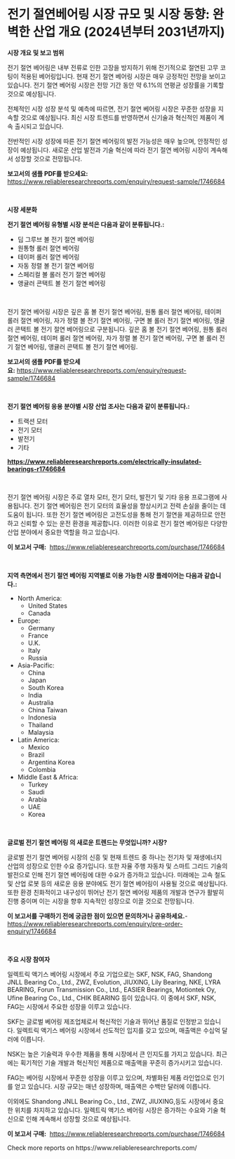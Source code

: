 <p><h1>전기 절연베어링 시장 규모 및 시장 동향: 완벽한 산업 개요 (2024년부터 2031년까지)</h1></p><p><strong>시장 개요 및 보고 범위</strong></p>
<p><p>전기 절연 베어링은 내부 전류로 인한 고장을 방지하기 위해 전기적으로 절연된 고무 코팅이 적용된 베어링입니다. 현재 전기 절연 베어링 시장은 매우 긍정적인 전망을 보이고 있습니다. 전기 절연 베어링 시장은 전망 기간 동안 약 6.1%의 연평균 성장률을 기록할 것으로 예상됩니다. </p><p>전체적인 시장 성장 분석 및 예측에 따르면, 전기 절연 베어링 시장은 꾸준한 성장을 지속할 것으로 예상됩니다. 최신 시장 트렌드를 반영하면서 신기술과 혁신적인 제품이 계속 출시되고 있습니다. </p><p>전반적인 시장 성장에 따른 전기 절연 베어링의 발전 가능성은 매우 높으며, 안정적인 성장이 예상됩니다. 새로운 산업 발전과 기술 혁신에 따라 전기 절연 베어링 시장이 계속해서 성장할 것으로 전망됩니다.</p></p>
<p><strong>보고서의 샘플 PDF를 받으세요:</strong> <a href="https://www.reliableresearchreports.com/enquiry/request-sample/1746684">https://www.reliableresearchreports.com/enquiry/request-sample/1746684</a></p>
<p>&nbsp;</p>
<p><strong>시장 세분화</strong></p>
<p><strong>전기 절연 베어링 유형별 시장 분석은 다음과 같이 분류됩니다.:</strong></p>
<p><ul><li>딥 그루브 볼 전기 절연 베어링</li><li>원통형 롤러 절연 베어링</li><li>테이퍼 롤러 절연 베어링</li><li>자동 정렬 볼 전기 절연 베어링</li><li>스페리컬 볼 롤러 전기 절연 베어링</li><li>앵귤러 콘택트 볼 전기 절연 베어링</li></ul></p>
<p>&nbsp;</p>
<p><p>전기 절연 베어링 시장은 깊은 홈 볼 전기 절연 베어링, 원통 롤러 절연 베어링, 테이퍼 롤러 절연 베어링, 자가 정렬 볼 전기 절연 베어링, 구면 볼 롤러 전기 절연 베어링, 앵귤러 콘택트 볼 전기 절연 베어링으로 구분됩니다. 깊은 홈 볼 전기 절연 베어링, 원통 롤러 절연 베어링, 테이퍼 롤러 절연 베어링, 자가 정렬 볼 전기 절연 베어링, 구면 볼 롤러 전기 절연 베어링, 앵귤러 콘택트 볼 전기 절연 베어링.</p></p>
<p><strong>보고서의 샘플 PDF를 받으세요:</strong>&nbsp;<a href="https://www.reliableresearchreports.com/enquiry/request-sample/1746684">https://www.reliableresearchreports.com/enquiry/request-sample/1746684</a></p>
<p>&nbsp;</p>
<p><strong> 전기 절연 베어링 응용 분야별 시장 산업 조사는 다음과 같이 분류됩니다.:</strong></p>
<p><ul><li>트랙션 모터</li><li>전기 모터</li><li>발전기</li><li>기타</li></ul></p>
<p><strong><a href="https://www.reliableresearchreports.com/electrically-insulated-bearings-r1746684">https://www.reliableresearchreports.com/electrically-insulated-bearings-r1746684</a></strong></p>
<p>&nbsp;</p>
<p><p>전기 절연 베어링 시장은 주로 열차 모터, 전기 모터, 발전기 및 기타 응용 프로그램에 사용됩니다. 전기 절연 베어링은 전기 모터의 효율성을 향상시키고 전력 손실을 줄이는 데 도움이 됩니다. 또한 전기 절연 베어링은 고전도성을 통해 전기 절연을 제공하므로 안전하고 신뢰할 수 있는 운전 환경을 제공합니다. 이러한 이유로 전기 절연 베어링은 다양한 산업 분야에서 중요한 역할을 하고 있습니다.</p></p>
<p><strong>이 보고서 구매:</strong>&nbsp; <a href="https://www.reliableresearchreports.com/purchase/1746684">https://www.reliableresearchreports.com/purchase/1746684</a></p>
<p>&nbsp;</p>
<p><strong>지역 측면에서 전기 절연 베어링 지역별로 이용 가능한 시장 플레이어는 다음과 같습니다.:</strong></p>
<p><ul>
    <li>
        North America:
        <ul>
            <li>United States</li>
            <li>Canada</li>
        </ul>
    </li>
    <li>
        Europe:
        <ul>
            <li>Germany</li>
            <li>France</li>
            <li>U.K.</li>
            <li>Italy</li>
            <li>Russia</li>
        </ul>
    </li>
    <li>
        Asia-Pacific:
        <ul>
            <li>China</li>
            <li>Japan</li>
            <li>South Korea</li>
            <li>India</li>
            <li>Australia</li>
            <li>China Taiwan</li>
            <li>Indonesia</li>
            <li>Thailand</li>
            <li>Malaysia</li>
        </ul>
    </li>
    <li>
        Latin America:
        <ul>
            <li>Mexico</li>
            <li>Brazil</li>
            <li>Argentina Korea</li>
            <li>Colombia</li>
        </ul>
    </li>
    <li>
        Middle East & Africa:
        <ul>
            <li>Turkey</li>
            <li>Saudi</li>
            <li>Arabia</li>
            <li>UAE</li>
            <li>Korea</li>
        </ul>
    </li>
    </ul></p>
<p>&nbsp;</p>
<p><strong>글로벌 전기 절연 베어링 의 새로운 트렌드는 무엇입니까? 시장?</strong></p>
<p><p>글로벌 전기 절연 베어링 시장의 신흥 및 현재 트렌드 중 하나는 전기차 및 재생에너지 산업의 성장으로 인한 수요 증가입니다. 또한 자율 주행 자동차 및 스마트 그리드 기술의 발전으로 인해 전기 절연 베어링에 대한 수요가 증가하고 있습니다. 미래에는 고속 철도 및 산업 로봇 등의 새로운 응용 분야에도 전기 절연 베어링이 사용될 것으로 예상됩니다. 또한 환경 친화적이고 내구성이 뛰어난 전기 절연 베어링 제품의 개발과 연구가 활발히 진행 중이며 이는 시장을 향후 지속적인 성장으로 이끌 것으로 전망됩니다.</p></p>
<p><strong>이 보고서를 구매하기 전에 궁금한 점이 있으면 문의하거나 공유하세요.</strong>- <a href="https://www.reliableresearchreports.com/enquiry/pre-order-enquiry/1746684">https://www.reliableresearchreports.com/enquiry/pre-order-enquiry/1746684</a></p>
<p>&nbsp;</p>
<p><strong>주요 시장 참여자</strong></p>
<p><p>일렉트릭 액기스 베어링 시장에서 주요 기업으로는 SKF, NSK, FAG, Shandong JNLL Bearing Co., Ltd., ZWZ, Evolution, JIUXING, Lily Bearing, NKE, LYRA BEARING, Forun Transmission Co., Ltd., EASIER Bearings, Motiontek Oy, Ufine Bearing Co., Ltd., CHIK BEARING 등이 있습니다. 이 중에서 SKF, NSK, FAG는 시장에서 주요한 성장을 이루고 있습니다. </p><p>SKF는 글로벌 베어링 제조업체로서 혁신적인 기술과 뛰어난 품질로 인정받고 있습니다. 일렉트릭 액기스 베어링 시장에서 선도적인 입지를 갖고 있으며, 매출액은 수십억 달러에 이릅니다.</p><p>NSK는 높은 기술력과 우수한 제품을 통해 시장에서 큰 인지도를 가지고 있습니다. 최근에는 획기적인 기술 개발과 혁신적인 제품으로 매출액을 꾸준히 증가시키고 있습니다.</p><p>FAG는 베어링 시장에서 꾸준한 성장을 이루고 있으며, 차별화된 제품 라인업으로 인기를 얻고 있습니다. 시장 규모는 매년 성장하며, 매출액은 수백만 달러에 이릅니다.</p><p>이외에도 Shandong JNLL Bearing Co., Ltd., ZWZ, JIUXING,등도 시장에서 중요한 위치를 차지하고 있습니다. 일렉트릭 액기스 베어링 시장은 증가하는 수요와 기술 혁신으로 인해 계속해서 성장할 것으로 예상됩니다.</p></p>
<p><strong>이 보고서 구매:</strong>&nbsp;&nbsp;<a href="https://www.reliableresearchreports.com/purchase/1746684">https://www.reliableresearchreports.com/purchase/1746684</a></p>
<p>Check more reports on https://www.reliableresearchreports.com/</p>